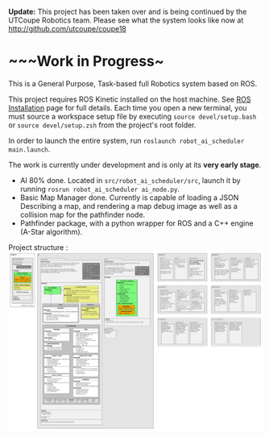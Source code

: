 **Update:** This project has been taken over and is being continued by the UTCoupe Robotics team. Please see what the system looks like now at http://github.com/utcoupe/coupe18

# ~~~Work in Progress~

This is a General Purpose, Task-based full Robotics system based on ROS.

This project requires ROS Kinetic installed on the host machine.
See [ROS Installation](http://wiki.ros.org/ROS/Installation) page for full details.
Each time you open a new terminal, you must source a workspace setup file by executing `source devel/setup.bash` or `source devel/setup.zsh` from the project's root folder.

In order to launch the entire system, run `roslaunch robot_ai_scheduler main.launch`.

The work is currently under development and is only at its **very early stage**.
- AI 80% done. Located in `src/robot_ai_scheduler/src`, launch it by running `rosrun robot_ai_scheduler ai_node.py`.
- Basic Map Manager done. Currently is capable of loading a JSON Describing a map, and rendering a map debug image as well as a collision map for the pathfinder node.
- Pathfinder package, with a python wrapper for ROS and a C++ engine (A-Star algorithm).

Project structure :
![Structure](readme/uml_project_structure.png)
